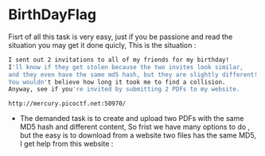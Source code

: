 # BirthDayFlag

Fisrt of all this task is very easy, just if you be passione and read the situation you may get it done quicly, 
This is the situation : 

```bash
I sent out 2 invitations to all of my friends for my birthday! 
I'll know if they get stolen because the two invites look similar,
and they even have the same md5 hash, but they are slightly different! 
You wouldn't believe how long it took me to find a collision.
Anyway, see if you're invited by submitting 2 PDFs to my website.
```

`http://mercury.picoctf.net:50970/`

- The demanded task is to create and upload two PDFs with the same MD5 hash and different content,
  So frist we have many options to do , but the easy is to download from a website two files has the same MD5,
  I get help from this website : 
